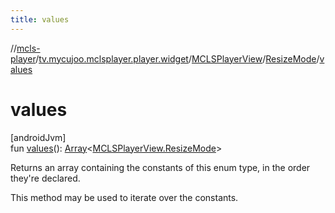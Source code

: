 ```yaml
---
title: values
---
```

//[mcls-player](../../../../index.html)/[tv.mycujoo.mclsplayer.player.widget](../../index.html)/[MCLSPlayerView](../index.html)/[ResizeMode](index.html)/[values](values.html)



# values



[androidJvm]\
fun [values](values.html)(): [Array](https://kotlinlang.org/api/latest/jvm/stdlib/kotlin/-array/index.html)&lt;[MCLSPlayerView.ResizeMode](index.html)&gt;



Returns an array containing the constants of this enum type, in the order they're declared.



This method may be used to iterate over the constants.




